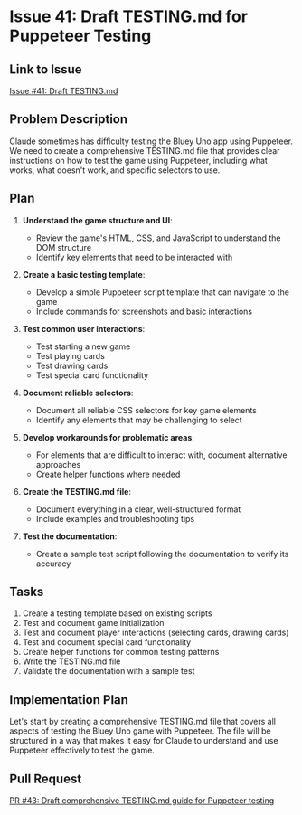 # Issue 41: Draft TESTING.md for Puppeteer Testing

## Link to Issue
[Issue #41: Draft TESTING.md](https://github.com/GregBaugues/bluey-uno/issues/41)

## Problem Description
Claude sometimes has difficulty testing the Bluey Uno app using Puppeteer. We need to create a comprehensive TESTING.md file that provides clear instructions on how to test the game using Puppeteer, including what works, what doesn't work, and specific selectors to use.

## Plan

1. **Understand the game structure and UI**: 
   - Review the game's HTML, CSS, and JavaScript to understand the DOM structure
   - Identify key elements that need to be interacted with

2. **Create a basic testing template**:
   - Develop a simple Puppeteer script template that can navigate to the game
   - Include commands for screenshots and basic interactions

3. **Test common user interactions**:
   - Test starting a new game
   - Test playing cards
   - Test drawing cards
   - Test special card functionality

4. **Document reliable selectors**:
   - Document all reliable CSS selectors for key game elements
   - Identify any elements that may be challenging to select

5. **Develop workarounds for problematic areas**:
   - For elements that are difficult to interact with, document alternative approaches
   - Create helper functions where needed

6. **Create the TESTING.md file**:
   - Document everything in a clear, well-structured format
   - Include examples and troubleshooting tips

7. **Test the documentation**:
   - Create a sample test script following the documentation to verify its accuracy

## Tasks

1. Create a testing template based on existing scripts
2. Test and document game initialization
3. Test and document player interactions (selecting cards, drawing cards)
4. Test and document special card functionality
5. Create helper functions for common testing patterns
6. Write the TESTING.md file
7. Validate the documentation with a sample test

## Implementation Plan

Let's start by creating a comprehensive TESTING.md file that covers all aspects of testing the Bluey Uno game with Puppeteer. The file will be structured in a way that makes it easy for Claude to understand and use Puppeteer effectively to test the game.

## Pull Request
[PR #43: Draft comprehensive TESTING.md guide for Puppeteer testing](https://github.com/GregBaugues/bluno/pull/43)